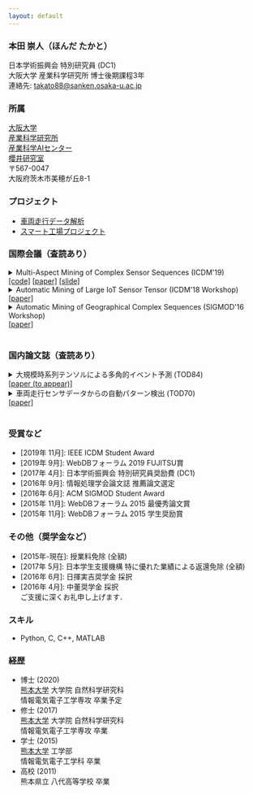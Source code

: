 ```yaml
---
layout: default
---
```


### 本田 崇人（ほんだ たかと）
日本学術振興会 特別研究員 (DC1)  
大阪大学 産業科学研究所 博士後期課程3年  
連絡先: <takato88@sanken.osaka-u.ac.jp>  

### 所属
[大阪大学](https://www.osaka-u.ac.jp/en/index.html)  
[産業科学研究所](https://www.sanken.osaka-u.ac.jp/en/)  
[産業科学AIセンター](https://www.sanken.osaka-u.ac.jp/organization/ai_center/)  
[櫻井研究室](https://www.dm.sanken.osaka-u.ac.jp)  
〒567-0047  
大阪府茨木市美穂が丘8-1  

### プロジェクト
- [車両走行データ解析](https://www.dm.sanken.osaka-u.ac.jp/industry/project_vehicle/)  
- [スマート工場プロジェクト](https://www.dm.sanken.osaka-u.ac.jp/industry/project_smart/)  

### 国際会議（査読あり）
<details>
<summary>
Multi-Aspect Mining of Complex Sensor Sequences (ICDM'19)<br>
<a href="https://github.com/TakatoHonda/CubeMarker">[code]</a>
<a href="https://takatohonda.github.io/paper/paper-icdm19.pdf">[paper]</a>
<a href="https://takatohonda.github.io/slide/slide-icdm19.pdf">[slide]</a>
</summary>
Takato Honda, Yasuko Matsubara, Ryo Neyama, Mutsumi Abe, Yasushi Sakurai: <u>``Multi-Aspect Mining of Complex Sensor Sequences”</u>, IEEE International Conference on Data Mining (ICDM), Beijing, China, November 8-11, 2019 (Full paper) (Acceptance ratio 9.08%).
</details>

<details>
<summary>
Automatic Mining of Large IoT Sensor Tensor (ICDM'18 Workshop)<br>
<a href="https://ieeexplore.ieee.org/document/8637498">[paper]</a>
</summary>
Takato Honda, Yasuko Matsubara, Yasushi Sakurai: <u>``Automatic Mining of Large IoT Sensor Tensor"</u>, IEEE International Conference on Data Mining (ICDM) Ph.D. Forum, Singapore, November 17-20, 2018.
</details>

<details>
<summary>
Automatic Mining of Geographical Complex Sequences (SIGMOD'16 Workshop)<br>
<a href="https://dl.acm.org/citation.cfm?doid=2926693.2929903">[paper]</a>
</summary>
Takato Honda: <u>``TrailMarker: Automatic Mining of Geographical Complex Sequences"</u>, ACM SIGMOD International Conference on Management of Data (SIGMOD), Ph.D. Symposium, San Francisco, USA, June 2016. 
</details><br>

### 国内論文誌（査読あり）
<details>
<summary>
大規模時系列テンソルによる多角的イベント予測 (TOD84)<br>
<a href="">[paper (to appear)]</a>
</summary>
本田 崇人, 松原 靖子, 川畑 光希, 櫻井 保志: “大規模時系列テンソルによる多角的イベント予測”, 情報処理学会論文誌:データベース, 採択決定済, 2019年12月.
</details>

<details>
<summary>
車両走行センサデータからの自動パターン検出 (TOD70)<br>
<a href="https://ipsj.ixsq.nii.ac.jp/ej/?action=pages_view_main&active_action=repository_view_main_item_detail&item_id=174796&item_no=1&page_id=13&block_id=8">[paper]</a>
</summary>
本田 崇人, 松原 靖子, 根山 亮, 櫻井 保志: “車両走行センサデータからの自動パターン検出”, 情報処理学会論文誌:データベース, Vol. 9, No. 3, pp. 1-13, 2016年9月.
</details><br>

### 受賞など
- \[2019年 11月\]: IEEE ICDM Student Award  
- \[2019年 9月\]: WebDBフォーラム 2019 FUJITSU賞  
- \[2017年 4月\]: 日本学術振興会 特別研究員奨励費 (DC1)  
- \[2016年 9月\]: 情報処理学会論文誌 推薦論文選定  
- \[2016年 6月\]: ACM SIGMOD Student Award  
- \[2015年 11月\]: WebDBフォーラム 2015 最優秀論文賞  
- \[2015年 11月\]: WebDBフォーラム 2015 学生奨励賞  

### その他（奨学金など）
- \[2015年-現在\]: 授業料免除 (全額)  
- \[2017年 5月\]: 日本学生支援機構 特に優れた業績による返還免除 (全額)  
- \[2016年 6月\]: 日揮実吉奨学金 採択  
- \[2016年 4月\]: 中董奨学金 採択  
ご支援に深くお礼申し上げます．  

### スキル
- Python, C, C++, MATLAB  

### 経歴
- 博士 (2020)  
    [熊本大学](https://www.kumamoto-u.ac.jp/) 大学院 自然科学研究科  
    情報電気電子工学専攻 卒業予定  
- 修士 (2017)  
    [熊本大学](https://www.kumamoto-u.ac.jp/) 大学院 自然科学研究科  
    情報電気電子工学専攻 卒業  
- 学士 (2015)  
    [熊本大学](https://www.kumamoto-u.ac.jp/) 工学部  
    情報電気電子工学科 卒業  
- 高校 (2011)  
    熊本県立 八代高等学校 卒業  